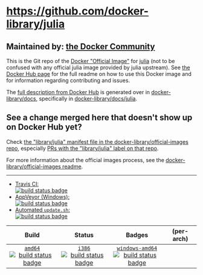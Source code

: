 # https://github.com/docker-library/julia

## Maintained by: [the Docker Community](https://github.com/docker-library/julia)

This is the Git repo of the [Docker "Official Image"](https://docs.docker.com/docker-hub/official_repos/) for [julia](https://hub.docker.com/_/julia/) (not to be confused with any official julia image provided by julia upstream). See [the Docker Hub page](https://hub.docker.com/_/julia/) for the full readme on how to use this Docker image and for information regarding contributing and issues.

The [full description from Docker Hub](https://hub.docker.com/_/julia/) is generated over in [docker-library/docs](https://github.com/docker-library/docs), specifically in [docker-library/docs/julia](https://github.com/docker-library/docs/tree/master/julia).

## See a change merged here that doesn't show up on Docker Hub yet?

Check [the "library/julia" manifest file in the docker-library/official-images repo](https://github.com/docker-library/official-images/blob/master/library/julia), especially [PRs with the "library/julia" label on that repo](https://github.com/docker-library/official-images/labels/library%2Fjulia).

For more information about the official images process, see the [docker-library/official-images readme](https://github.com/docker-library/official-images/blob/master/README.md).

---

-	[Travis CI:  
	![build status badge](https://img.shields.io/travis/docker-library/julia/master.svg)](https://travis-ci.org/docker-library/julia/branches)
-	[AppVeyor (Windows):  
	![build status badge](https://ci.appveyor.com/api/projects/status/github/docker-library/julia?branch=master&svg=true)](https://ci.appveyor.com/project/docker-library/julia)
-	[Automated `update.sh`:  
	![build status badge](https://doi-janky.infosiftr.net/job/update.sh/job/julia/badge/icon)](https://doi-janky.infosiftr.net/job/update.sh/job/julia)

| Build | Status | Badges | (per-arch) |
|:-:|:-:|:-:|:-:|
| [`amd64`<br />![build status badge](https://doi-janky.infosiftr.net/job/multiarch/job/amd64/job/julia/badge/icon)](https://doi-janky.infosiftr.net/job/multiarch/job/amd64/job/julia) | [`i386`<br />![build status badge](https://doi-janky.infosiftr.net/job/multiarch/job/i386/job/julia/badge/icon)](https://doi-janky.infosiftr.net/job/multiarch/job/i386/job/julia) | [`windows-amd64`<br />![build status badge](https://doi-janky.infosiftr.net/job/multiarch/job/windows-amd64/job/julia/badge/icon)](https://doi-janky.infosiftr.net/job/multiarch/job/windows-amd64/job/julia) |

<!-- THIS FILE IS GENERATED BY https://github.com/docker-library/docs/blob/master/generate-repo-stub-readme.sh -->
